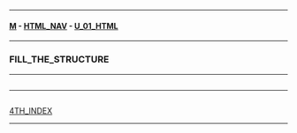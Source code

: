 
---

#### [M](https://github.com/ttltrk/TTT/blob/master/menu.md) - [HTML_NAV](https://github.com/ttltrk/TTT/tree/master/HTML/HTML_NAV.md) - [U_01_HTML](https://github.com/ttltrk/TTT/tree/master/HTML/U_01/U_01.md)

---

### FILL_THE_STRUCTURE

---

```

```

---

```

```

[4TH_INDEX](https://github.com/ttltrk/TTT/tree/master/HTML/U_01/4TH_INDEX.md)

---
